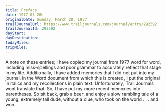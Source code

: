 ```yaml
---
title: Preface
date: 1977-03-20
originalDate: Sunday, March 20, 1977
trailJournalUrl: https://www.trailjournals.com/journal/entry/292592
trailJournalId: 292592
dayStart: 
dayDestination: 
todayMiles: 
tripMiles: 
---
```

A note on these entries; I have copied my journal from 1977 word for word, including miss-spellings and poor grammar to accurately reflect that stage in my life. Additionally, I have added memories that I did not put into my journal. In the Word document from which this is created, I put the original in italics and my recollections in plain text. Unfortunately, Trail Journals wont translate that. So, I have put my more recent memories into parentheses.
So sit back, grab a beer, and enjoy a slow rambling tale of a young, extremely tall dude, without a clue, who took on the world . . . and won.
